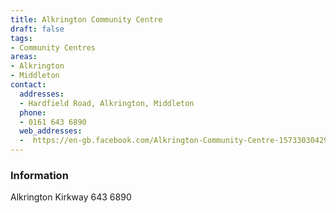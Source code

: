 ```yaml
---
title: Alkrington Community Centre
draft: false
tags:
- Community Centres
areas:
- Alkrington
- Middleton
contact:
  addresses:
  - Hardfield Road, Alkrington, Middleton
  phone:
  - 0161 643 6890
  web_addresses:
  -  https://en-gb.facebook.com/Alkrington-Community-Centre-1573303042903526/
---
```


### Information
Alkrington  Kirkway   643 6890